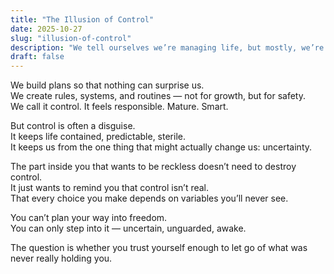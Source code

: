 ```yaml
---
title: "The Illusion of Control"
date: 2025-10-27
slug: "illusion-of-control"
description: "We tell ourselves we’re managing life, but mostly, we’re managing fear."
draft: false
---
```


We build plans so that nothing can surprise us.  
We create rules, systems, and routines — not for growth, but for safety.  
We call it control. It feels responsible. Mature. Smart.  

But control is often a disguise.  
It keeps life contained, predictable, sterile.  
It keeps us from the one thing that might actually change us: uncertainty.  

The part inside you that wants to be reckless doesn’t need to destroy control.  
It just wants to remind you that control isn’t real.  
That every choice you make depends on variables you’ll never see.  

You can’t plan your way into freedom.  
You can only step into it — uncertain, unguarded, awake.  

The question is whether you trust yourself enough to let go of what was never really holding you.  
